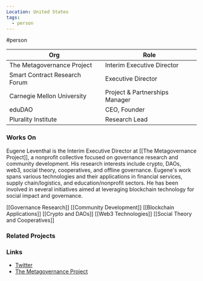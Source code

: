 ```yaml
---
Location: United States
tags:
  - person
---
```

#person

| Org                                       | Role                           |
| ----------------------------------------- | ------------------------------ |
| The Metagovernance Project                | Interim Executive Director     |
| Smart Contract Research Forum             | Executive Director             |
| Carnegie Mellon University                | Project & Partnerships Manager |
| eduDAO                                    | CEO, Founder                   |
| Plurality Institute                                    | Research Lead                   |

### Works On

Eugene Leventhal is the Interim Executive Director at [[The Metagovernance Project]], a nonprofit collective focused on governance research and community development. His research interests include crypto, DAOs, web3, social theory, cooperatives, and offline governance. Eugene's work spans various technologies and their applications in financial services, supply chain/logistics, and education/nonprofit sectors. He has been involved in several initiatives aimed at leveraging blockchain technology for social impact and governance.

[[Governance Research]]
[[Community Development]]
[[Blockchain Applications]]
[[Crypto and DAOs]]
[[Web3 Technologies]]
[[Social Theory and Cooperatives]]

### Related Projects

### Links

- [Twitter](https://twitter.com/bbeats1)
- [The Metagovernance Project](https://metagov.org/)
